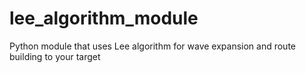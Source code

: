 # lee_algorithm_module
Python module that uses Lee algorithm for wave expansion and route building to your target
